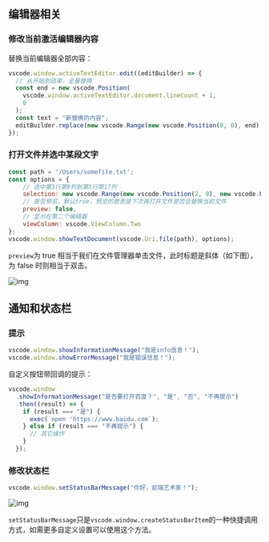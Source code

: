 ## 编辑器相关

### 修改当前激活编辑器内容

替换当前编辑器全部内容：

```javascript
vscode.window.activeTextEditor.edit((editBuilder) => {
  // 从开始到结束，全量替换
  const end = new vscode.Position(
    vscode.window.activeTextEditor.document.lineCount + 1,
    0
  );
  const text = "新替换的内容";
  editBuilder.replace(new vscode.Range(new vscode.Position(0, 0), end), text);
});
```

### 打开文件并选中某段文字

```javascript
const path = '/Users/somefile.txt';
const options = {
	// 选中第3行第9列到第3行第17列
	selection: new vscode.Range(new vscode.Position(2, 8), new vscode.Position(2, 16));
	// 是否预览，默认true，预览的意思是下次再打开文件是否会替换当前文件
	preview: false,
	// 显示在第二个编辑器
	viewColumn: vscode.ViewColumn.Two
};
vscode.window.showTextDocument(vscode.Uri.file(path), options);
```

`preview`为 true 相当于我们在文件管理器单击文件，此时标题是斜体（如下图），为 false 时则相当于双击。

![img](https://qn.huat.xyz/mac/202402211558809.png)

## 通知和状态栏

### 提示

```javascript
vscode.window.showInformationMessage("我是info信息！");
vscode.window.showErrorMessage("我是错误信息！");
```

自定义按钮带回调的提示：

```javascript
vscode.window
  .showInformationMessage("是否要打开百度？", "是", "否", "不再提示")
  .then((result) => {
    if (result === "是") {
      exec(`open 'https://www.baidu.com`);
    } else if (result === "不再提示") {
      // 其它操作
    }
  });
```

### 修改状态栏

```javascript
vscode.window.setStatusBarMessage("你好，前端艺术家！");
```

![img](https://qn.huat.xyz/mac/202402211559402.png)

`setStatusBarMessage`只是`vscode.window.createStatusBarItem`的一种快捷调用方式，如需更多自定义设置可以使用这个方法。
